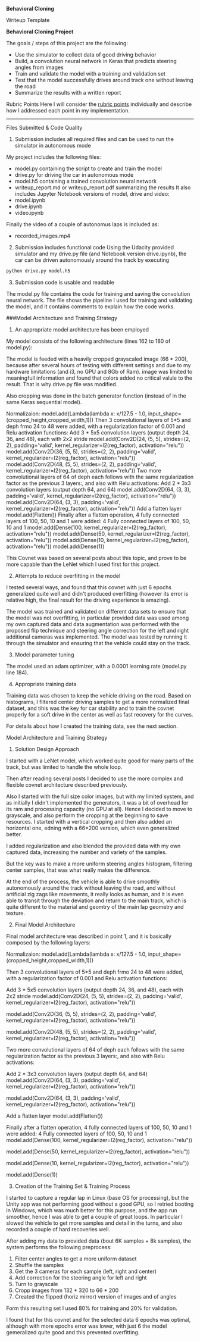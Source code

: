 **Behavioral Cloning** 

Writeup Template

**Behavioral Cloning Project**

The goals / steps of this project are the following:
* Use the simulator to collect data of good driving behavior
* Build, a convolution neural network in Keras that predicts steering angles from images
* Train and validate the model with a training and validation set
* Test that the model successfully drives around track one without leaving the road
* Summarize the results with a written report


Rubric Points
Here I will consider the [rubric points](https://review.udacity.com/#!/rubrics/432/view) individually and describe how I addressed each point in my implementation.  

---
Files Submitted & Code Quality

1. Submission includes all required files and can be used to run the simulator in autonomous mode

My project includes the following files:
* model.py containing the script to create and train the model
* drive.py for driving the car in autonomous mode
* model.h5 containing a trained convolution neural network 
* writeup_report.md or writeup_report.pdf summarizing the results
It also includes Jupyter Notebook versions of model, drive and video:
* model.ipynb
* drive.ipynb
* video.ipynb

Finally the video of a couple of autonomus laps is included as:
* recorded_images.mp4

2. Submission includes functional code
Using the Udacity provided simulator and my drive.py file (and Notebook version drive.ipynb), 
the car can be driven autonomously around the track by executing 
```sh
python drive.py model.h5
```

3. Submission code is usable and readable

The model.py file contains the code for training and saving the convolution neural network. The file shows the pipeline I used for training and validating the model, and it contains comments to explain how the code works.

###Model Architecture and Training Strategy

1. An appropriate model architecture has been employed

My model consists of the following architecture (lines 162 to 180 of model.py):

The model is feeded with a heavily cropped grayscaled image (66 * 200),
because after several hours of testing with different settings and due to my 
hardware limitations (and i3, no GPU and 8Gb of Ram). image was limited 
to meaningfull information and found that colors added no critical valule
to the result. That is why drive.py file was modified.

Also cropping was done in the batch generator function (instead of in the same Keras sequential model).

Normalizaion: 
model.add(Lambda(lambda x: x/127.5 - 1.0, input_shape=(cropped_height,cropped_width,1)))
Then 3 convolutional layers of 5*5 and deph frmo 24 to 48 were added, with a regularization factor of 0.001
and Relu activation functions:
Add 3 * 5x5 convolution layers (output depth 24, 36, and 48), each with 2x2 stride
model.add(Conv2D(24, (5, 5), strides=(2, 2), padding='valid', kernel_regularizer=l2(reg_factor), activation="relu"))
model.add(Conv2D(36, (5, 5), strides=(2, 2), padding='valid', kernel_regularizer=l2(reg_factor), activation="relu"))
model.add(Conv2D(48, (5, 5), strides=(2, 2), padding='valid', kernel_regularizer=l2(reg_factor), activation="relu"))
Two more convolutional layers of 64 of deph each follows with the same regularization factor as the previous 3 layers:,
and also with Relu activations:
Add 2 * 3x3 convolution layers (output depth 64, and 64)
model.add(Conv2D(64, (3, 3), padding='valid', kernel_regularizer=l2(reg_factor), activation="relu"))
model.add(Conv2D(64, (3, 3), padding='valid', kernel_regularizer=l2(reg_factor), activation="relu"))
Add a flatten layer
model.add(Flatten())
Finally after a flatten operation, 4 fully connected layers of 100, 50, 10 and 1 were added:
4 Fully connected layers of 100, 50, 10 and 1
model.add(Dense(100, kernel_regularizer=l2(reg_factor), activation="relu"))
model.add(Dense(50, kernel_regularizer=l2(reg_factor), activation="relu"))
model.add(Dense(10, kernel_regularizer=l2(reg_factor), activation="relu"))
model.add(Dense(1))

This Covnet was based on several posts about this topic, and prove to be more capable than the LeNet 
which I used first for this project.

2. Attempts to reduce overfitting in the model

I tested several ways, and found that this covnet with just 6 epochs generalized quite well 
and didn't produced overfitting (however its error is relative high, the final result for the 
driving experience is amazing).

The model was trained and validated on different data sets to ensure that the model was not overfitting,
in particular provided data was used among my own captured data and data augmentation was performed 
with the proposed flip technique and steering angle correction for the left and right additional cameras
was implemented.
The model was tested by running it through the simulator and ensuring that the vehicle could stay on the track.

3. Model parameter tuning

The model used an adam optimizer, with a 0.0001 learning rate (model.py line 184).

4. Appropriate training data

Training data was chosen to keep the vehicle driving on the road. 
Based on histograms, I filtered center driving samples to get a more normalized final dataset,
and tihis was the key for car stability and to train the covnet properly for a soft drive in 
the center as well as fast recovery for the curves.

For details about how I created the training data, see the next section. 

Model Architecture and Training Strategy

1. Solution Design Approach

I started with a LeNet model, which worked quite good for many parts of the track, but was limited 
to handle the whole loop.

Then after reading several posts I decided to use the more complex and flexible covnet architecture
described previously.

Also I started with the full size color images, but with my limited system, and as initially I didn't 
implemented the generators, it was a bit of overhead for its ram and processing capacity (no GPU at all).
Hence I decided to move to grayscale, and also perform the cropping at the beginning to save resources.
I started with a vertical cropping and then also added an horizontal one, edning with a 66*200 version, 
which even generalized better.

I added regularization and also blended the provided data with my own captured data, increasing the number
and variety of the samples.

But the key was to make a more uniform steering angles histogram, filtering center samples, that was 
what really makes the difference.

At the end of the process, the vehicle is able to drive smoothly autonomously around the track without leaving the road,
and without artificial zig zags like movements, it really looks as human, and it is even able to 
transit through the deviation and return to the main track, which is quite different to the material and 
geomtry of the main lap geometry and texture.

2. Final Model Architecture

Final model architecture was described in point 1, and it is basically composed by
the following layers:

Normalizaion: 
model.add(Lambda(lambda x: x/127.5 - 1.0, input_shape=(cropped_height,cropped_width,1)))

Then 3 convolutional layers of 5*5 and deph frmo 24 to 48 were added, with a regularization factor of 0.001
and Relu activation functions:

Add 3 * 5x5 convolution layers (output depth 24, 36, and 48), each with 2x2 stride
model.add(Conv2D(24, (5, 5), strides=(2, 2), padding='valid', kernel_regularizer=l2(reg_factor), activation="relu"))

model.add(Conv2D(36, (5, 5), strides=(2, 2), padding='valid', kernel_regularizer=l2(reg_factor), activation="relu"))

model.add(Conv2D(48, (5, 5), strides=(2, 2), padding='valid', kernel_regularizer=l2(reg_factor), activation="relu"))

Two more convolutional layers of 64 of deph each follows with the same regularization factor as the previous 3 layers:,
and also with Relu activations:

Add 2 * 3x3 convolution layers (output depth 64, and 64)
model.add(Conv2D(64, (3, 3), padding='valid', kernel_regularizer=l2(reg_factor), activation="relu"))

model.add(Conv2D(64, (3, 3), padding='valid', kernel_regularizer=l2(reg_factor), activation="relu"))

Add a flatten layer
model.add(Flatten())

Finally after a flatten operation, 4 fully connected layers of 100, 50, 10 and 1 were added:
4 Fully connected layers of 100, 50, 10 and 1
model.add(Dense(100, kernel_regularizer=l2(reg_factor), activation="relu"))

model.add(Dense(50, kernel_regularizer=l2(reg_factor), activation="relu"))

model.add(Dense(10, kernel_regularizer=l2(reg_factor), activation="relu"))

model.add(Dense(1))

3. Creation of the Training Set & Training Process

I started to capture a regular lap in Linux (base OS for processing), but the Unity app was not performing good without 
a good GPU, so I retried booting in Windows, which was much better for this purpose, and the app run smoother, hence 
I was able to get a couple of great loops.
In particular I slowed the vehicle to get more samples and detail in the turns, and also recorded a couple of hard recoveries well.

After adding my data to provided data (bout 6K samples + 8k samples), 
the system performs the following preprocess:

1) Filter center angles to get a more uniform dataset
2) Shuffle the samples
3) Get the 3 cameras for each sample (left, right and center)
4) Add correction for the steering angle for left and right
5) Turn to grayscale
6) Cropp images from 132 * 320 to 66 * 200
7) Created the flipped (horiz mirror) version of images and of angles


[image1]: ./examples/hist01.jpg "Original angles histogram"

[image1]: ./examples/hist02.jpg "Filtered center angles histogram"

[image3]: ./examples/center01.jpg "Center image sample"

[image4]: ./examples/center02.jpg "Soft center image sample"

[image5]: ./examples/recovery01.jpg "Recovery"

[image6]: ./examples/recovery02.jpg "Soft recovery"

Form this resulting set I used 80% for training and 20% for validation.

I found that for this covnet and for the selected data 6 epochs was optimal, 
although with more epochs error was lower, with just 6 the model gemeralized 
quite good and this prevented overfitting.